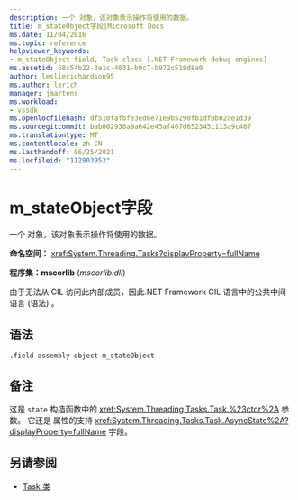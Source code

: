 ```yaml
---
description: 一个 对象，该对象表示操作将使用的数据。
title: m_stateObject字段|Microsoft Docs
ms.date: 11/04/2016
ms.topic: reference
helpviewer_keywords:
- m_stateObject field, Task class [.NET Framework debug engines]
ms.assetid: 68c54b22-3e1c-4031-b9c7-b972c519d8a0
author: leslierichardson95
ms.author: lerich
manager: jmartens
ms.workload:
- vssdk
ms.openlocfilehash: df510fafbfe3ed6e71e9b5290fb1df0b02ae1d39
ms.sourcegitcommit: bab002936a9a642e45af407d652345c113a9c467
ms.translationtype: MT
ms.contentlocale: zh-CN
ms.lasthandoff: 06/25/2021
ms.locfileid: "112903952"
---
```

# <a name="m_stateobject-field"></a>m_stateObject字段
一个 对象，该对象表示操作将使用的数据。

 **命名空间：** <xref:System.Threading.Tasks?displayProperty=fullName>

 **程序集：mscorlib** (*mscorlib.dll*) 

 由于无法从 CIL 访问此内部成员，因此.NET Framework CIL 语言中的公共中间语言 (语法) 。

## <a name="syntax"></a>语法

```
.field assembly object m_stateObject
```

## <a name="remarks"></a>备注
 这是 `state` 构造函数中的 <xref:System.Threading.Tasks.Task.%23ctor%2A> 参数。 它还是 属性的支持 <xref:System.Threading.Tasks.Task.AsyncState%2A?displayProperty=fullName> 字段。

## <a name="see-also"></a>另请参阅
- [Task 类](../../extensibility/debugger/task-class-internal-members.md)
